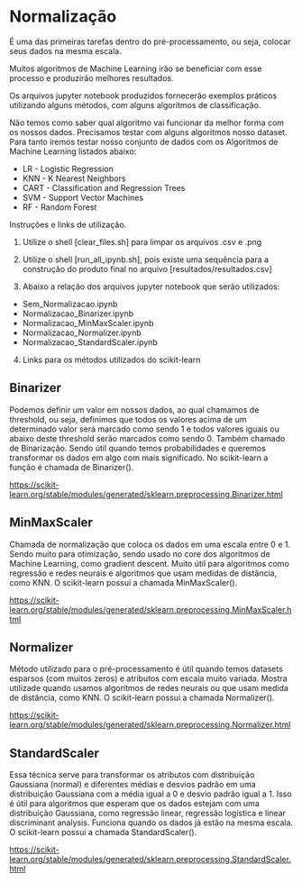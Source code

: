 # Normalização 

É uma das primeiras tarefas dentro do pré-processamento, ou seja, colocar seus dados na mesma escala. 

Muitos algoritmos de Machine Learning irão se beneficiar com esse processo e produzirão melhores resultados. 

Os arquivos jupyter notebook produzidos fornecerão exemplos práticos utilizando alguns métodos, com alguns algoritmos de classificação.

Não temos como saber qual algoritmo vai funcionar da melhor forma com os nossos dados. Precisamos testar com alguns algoritmos nosso dataset. Para tanto iremos testar nosso conjunto de dados com os Algoritmos de Machine Learning listados abaixo:

- LR - Logistic Regression
- KNN - K Nearest Neighbors
- CART - Classification and Regression Trees
- SVM -  Support Vector Machines
- RF - Random Forest

Instruções e links de utilização.

1) Utilize o shell [clear_files.sh] para limpar os arquivos .csv e .png 

2) Utilize o shell [run_all_ipynb.sh], pois existe uma sequência para a construção do produto final no arquivo [resultados/resultados.csv]

3) Abaixo a relação dos arquivos jupyter notebook que serão utilizados:

- Sem_Normalizacao.ipynb
- Normalizacao_Binarizer.ipynb
- Normalizacao_MinMaxScaler.ipynb
- Normalizacao_Normalizer.ipynb
- Normalizacao_StandardScaler.ipynb

4) Links para os métodos utilizados do scikit-learn

## Binarizer 

Podemos definir um valor em nossos dados, ao qual chamamos de threshold, ou seja, definimos que todos os valores acima de um determinado valor será marcado como sendo 1 e todos valores iguais ou abaixo deste threshold serão marcados como sendo 0. 
Também chamado de Binarização. Sendo útil quando temos probabilidades e queremos transformar os dados em algo com mais significado. No scikit-learn a função é chamada de Binarizer().

https://scikit-learn.org/stable/modules/generated/sklearn.preprocessing.Binarizer.html  

## MinMaxScaler 

Chamada de normalização que coloca os dados em uma escala entre 0 e 1. Sendo muito para  otimização, sendo usado no core dos algoritmos de Machine Learning, como gradient descent. 
Muito útil para algoritmos como regressão e redes neurais e algoritmos que usam medidas de distância, como KNN. O scikit-learn possui a chamada MinMaxScaler().

https://scikit-learn.org/stable/modules/generated/sklearn.preprocessing.MinMaxScaler.html  

## Normalizer 

Método utilizado para o pré-processamento é útil quando temos datasets esparsos (com muitos zeros) e atributos com escala muito variada. Mostra utilizade quando usamos algoritmos de redes neurais ou que usam medida de distância, como KNN. O scikit-learn possui a chamada Normalizer().

https://scikit-learn.org/stable/modules/generated/sklearn.preprocessing.Normalizer.html 

## StandardScaler

Essa técnica serve para transformar os atributos com distribuição Gaussiana (normal) e diferentes médias e desvios padrão em uma distribuição Gaussiana com a média igual a 0 e desvio padrão igual a 1. 
Isso é útil para algoritmos que esperam que os dados estejam com uma distribuição Gaussiana, como regressão linear, regressão logística e linear discriminant analysis. Funciona quando os dados já estão na mesma escala. O scikit-learn possui a chamada StandardScaler().

https://scikit-learn.org/stable/modules/generated/sklearn.preprocessing.StandardScaler.html
